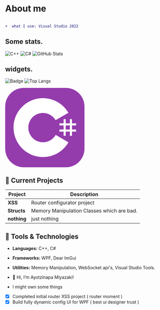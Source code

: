 # About me

``` diff 

+  what I use: Visual Studio 2022
```
## Some stats.
![C++](https://img.shields.io/badge/language-C++-blue?logo=c%2B%2B&logoColor=white)
![C#](https://img.shields.io/badge/language-C%23-purple?logo=csharp&logoColor=white)
![GitHub Stats](https://github-readme-stats.vercel.app/api?username=Ayotzinapa&show_icons=true&theme=radical)
## widgets.
![Badge](https://img.shields.io/badge/progress-15%25-green)
![Top Langs](https://github-readme-stats.vercel.app/api/top-langs/?username=Ayotzinapa&layout=compact&theme=radical)

<svg xmlns="http://www.w3.org/2000/svg" width="256" height="256" fill="none" viewBox="0 0 256 256"><rect width="256" height="256" fill="#953CAD" rx="60"/><path fill="#fff" d="M195.436 100.668V114.142H208.91V100.668H215.647V114.142H229.12V120.879H215.647V134.352H229.12V141.089H215.647V154.563H208.91V141.089H195.436V154.563H188.699V141.089H175.226V134.352H188.699V120.879H175.226V114.142H188.699V100.668H195.436ZM208.91 120.879H195.436V134.352H208.91V120.879Z"/><path fill="#fff" d="M122.001 33C157.144 33 187.828 52.0863 204.262 80.4561L204.102 80.183L162.753 103.991C154.607 90.1977 139.672 80.8892 122.54 80.6975L122.001 80.6945C95.875 80.6945 74.6945 101.874 74.6945 127.999C74.6945 136.543 76.9723 144.552 80.9335 151.469C89.0876 165.704 104.416 175.306 122.001 175.306C139.693 175.306 155.109 165.582 163.222 151.195L163.025 151.54L204.311 175.458C188.057 203.588 157.794 222.615 123.059 222.994L122.001 223C86.746 223 55.9753 203.796 39.582 175.276C31.5791 161.353 27 145.212 27 127.999C27 75.5334 69.5323 33 122.001 33Z"/></svg>





## 🚀 Current Projects

| Project                | Description                         
|------------------------|-----------------------------------------|
| **XSS**   | Router configurator project             |
| **Structs**       | Memory Manipulation Classes which are bad.                 |
| **nothing** | just nothing |

## 🔧 Tools & Technologies

- **Languages:** C++, C#
- **Frameworks:** WPF, Dear ImGui
- **Utilities:** Memory Manipulation, WebSocket api's, Visual Studio Tools.

- 👋 Hi, I’m Ayotzinapa Miyazaki!
- I might own some things

- [x] Completed initial router XSS project ( router moment )
- [x] Build fully dynamic config UI for WPF ( best ui designer trust )

<!---
Ayotzinapa/Ayotzinapa is a ✨ special ✨ repository because its `README.md` (this file) appears on your GitHub profile.
You can click the Preview link to take a look at your changes.
--->
